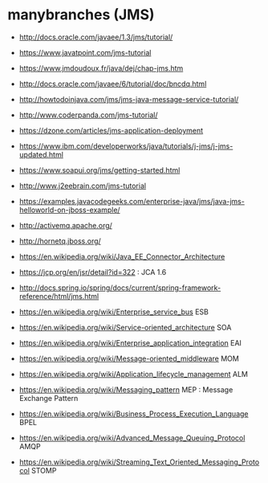 # manybranches (JMS)

* <http://docs.oracle.com/javaee/1.3/jms/tutorial/>

* <https://www.javatpoint.com/jms-tutorial>
* <https://www.jmdoudoux.fr/java/dej/chap-jms.htm>
* <http://docs.oracle.com/javaee/6/tutorial/doc/bncdq.html>
* <http://howtodoinjava.com/jms/jms-java-message-service-tutorial/>
* <http://www.coderpanda.com/jms-tutorial/>
* <https://dzone.com/articles/jms-application-deployment>
* <https://www.ibm.com/developerworks/java/tutorials/j-jms/j-jms-updated.html>
* <https://www.soapui.org/jms/getting-started.html>
* <http://www.j2eebrain.com/jms-tutorial>
* <https://examples.javacodegeeks.com/enterprise-java/jms/java-jms-helloworld-on-jboss-example/>
* <http://activemq.apache.org/>
* <http://hornetq.jboss.org/>
* <https://en.wikipedia.org/wiki/Java_EE_Connector_Architecture>
* <https://jcp.org/en/jsr/detail?id=322> : JCA 1.6
* <http://docs.spring.io/spring/docs/current/spring-framework-reference/html/jms.html>
* <https://en.wikipedia.org/wiki/Enterprise_service_bus> ESB
* <https://en.wikipedia.org/wiki/Service-oriented_architecture> SOA
* <https://en.wikipedia.org/wiki/Enterprise_application_integration> EAI
* <https://en.wikipedia.org/wiki/Message-oriented_middleware> MOM
* <https://en.wikipedia.org/wiki/Application_lifecycle_management> ALM
* <https://en.wikipedia.org/wiki/Messaging_pattern> MEP : Message Exchange Pattern
* <https://en.wikipedia.org/wiki/Business_Process_Execution_Language> BPEL
* <https://en.wikipedia.org/wiki/Advanced_Message_Queuing_Protocol> AMQP
* <https://en.wikipedia.org/wiki/Streaming_Text_Oriented_Messaging_Protocol> STOMP

 